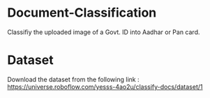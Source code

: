 # Document-Classification
Classifiy the uploaded image of a Govt. ID into Aadhar or Pan card.

# Dataset

Download the dataset from the following link : https://universe.roboflow.com/yesss-4ao2u/classify-docs/dataset/1
